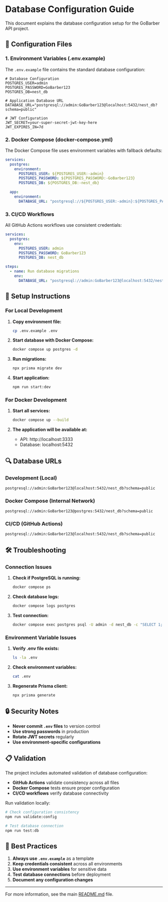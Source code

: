 # Database Configuration Guide

This document explains the database configuration setup for the GoBarber API project.

## 🔧 Configuration Files

### 1. Environment Variables (.env.example)

The `.env.example` file contains the standard database configuration:

```env
# Database Configuration
POSTGRES_USER=admin
POSTGRES_PASSWORD=GoBarber123
POSTGRES_DB=nest_db

# Application Database URL
DATABASE_URL="postgresql://admin:GoBarber123@localhost:5432/nest_db?schema=public"

# JWT Configuration
JWT_SECRET=your-super-secret-jwt-key-here
JWT_EXPIRES_IN=7d
```

### 2. Docker Compose (docker-compose.yml)

The Docker Compose file uses environment variables with fallback defaults:

```yaml
services:
  postgres:
    environment:
      POSTGRES_USER: ${POSTGRES_USER:-admin}
      POSTGRES_PASSWORD: ${POSTGRES_PASSWORD:-GoBarber123}
      POSTGRES_DB: ${POSTGRES_DB:-nest_db}

  app:
    environment:
      DATABASE_URL: "postgresql://${POSTGRES_USER:-admin}:${POSTGRES_PASSWORD:-GoBarber123}@postgres:5432/${POSTGRES_DB:-nest_db}?schema=public"
```

### 3. CI/CD Workflows

All GitHub Actions workflows use consistent credentials:

```yaml
services:
  postgres:
    env:
      POSTGRES_USER: admin
      POSTGRES_PASSWORD: GoBarber123
      POSTGRES_DB: nest_db

steps:
  - name: Run database migrations
    env:
      DATABASE_URL: "postgresql://admin:GoBarber123@localhost:5432/nest_db?schema=public"
```

## 🚀 Setup Instructions

### For Local Development

1. **Copy environment file:**
   ```bash
   cp .env.example .env
   ```

2. **Start database with Docker Compose:**
   ```bash
   docker compose up postgres -d
   ```

3. **Run migrations:**
   ```bash
   npx prisma migrate dev
   ```

4. **Start application:**
   ```bash
   npm run start:dev
   ```

### For Docker Development

1. **Start all services:**
   ```bash
   docker compose up --build
   ```

2. **The application will be available at:**
   - API: http://localhost:3333
   - Database: localhost:5432

## 🔍 Database URLs

### Development (Local)
```
postgresql://admin:GoBarber123@localhost:5432/nest_db?schema=public
```

### Docker Compose (Internal Network)
```
postgresql://admin:GoBarber123@postgres:5432/nest_db?schema=public
```

### CI/CD (GitHub Actions)
```
postgresql://admin:GoBarber123@localhost:5432/nest_db?schema=public
```

## 🛠️ Troubleshooting

### Connection Issues

1. **Check if PostgreSQL is running:**
   ```bash
   docker compose ps
   ```

2. **Check database logs:**
   ```bash
   docker compose logs postgres
   ```

3. **Test connection:**
   ```bash
   docker compose exec postgres psql -U admin -d nest_db -c "SELECT 1;"
   ```

### Environment Variable Issues

1. **Verify .env file exists:**
   ```bash
   ls -la .env
   ```

2. **Check environment variables:**
   ```bash
   cat .env
   ```

3. **Regenerate Prisma client:**
   ```bash
   npx prisma generate
   ```

## 🔒 Security Notes

- **Never commit `.env` files** to version control
- **Use strong passwords** in production
- **Rotate JWT secrets** regularly
- **Use environment-specific configurations**

## 📋 Validation

The project includes automated validation of database configuration:

- **GitHub Actions** validate consistency across all files
- **Docker Compose** tests ensure proper configuration
- **CI/CD workflows** verify database connectivity

Run validation locally:
```bash
# Check configuration consistency
npm run validate:config

# Test database connection
npm run test:db
```

## 🎯 Best Practices

1. **Always use `.env.example`** as a template
2. **Keep credentials consistent** across all environments
3. **Use environment variables** for sensitive data
4. **Test database connections** before deployment
5. **Document any configuration changes**

---

For more information, see the main [README.md](../README.md) file.
